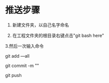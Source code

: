 # 推送步骤

1. 新建文件夹，以自己名字命名

2. 在工程文件夹的根目录右键点击"git bash here"

3.然后一次输入命令

git add —all

git commit -m ""

git push
